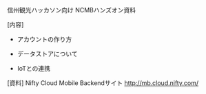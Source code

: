 信州観光ハッカソン向け NCMBハンズオン資料

[内容]
- アカウントの作り方

- データストアについて

- IoTとの連携

[資料]
Nifty Cloud Mobile Backendサイト
http://mb.cloud.nifty.com/